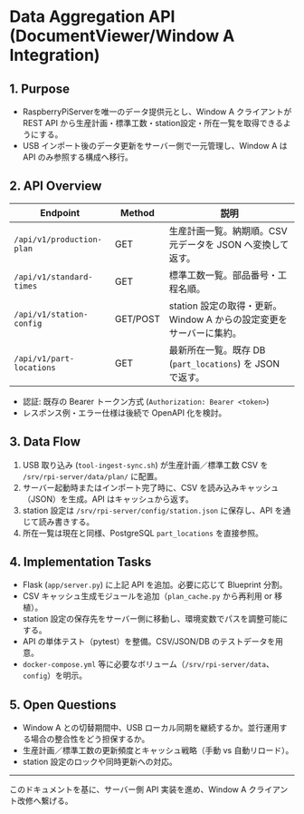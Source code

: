 # Data Aggregation API (DocumentViewer/Window A Integration)

## 1. Purpose
- RaspberryPiServerを唯一のデータ提供元とし、Window A クライアントが REST API から生産計画・標準工数・station設定・所在一覧を取得できるようにする。
- USB インポート後のデータ更新をサーバー側で一元管理し、Window A は API のみ参照する構成へ移行。

## 2. API Overview
| Endpoint | Method | 説明 |
| --- | --- | --- |
| `/api/v1/production-plan` | GET | 生産計画一覧。納期順。CSV 元データを JSON へ変換して返す。 |
| `/api/v1/standard-times` | GET | 標準工数一覧。部品番号・工程名順。 |
| `/api/v1/station-config` | GET/POST | station 設定の取得・更新。Window A からの設定変更をサーバーに集約。 |
| `/api/v1/part-locations` | GET | 最新所在一覧。既存 DB (`part_locations`) を JSON で返す。 |

- 認証: 既存の Bearer トークン方式 (`Authorization: Bearer <token>`)
- レスポンス例・エラー仕様は後続で OpenAPI 化を検討。

## 3. Data Flow
1. USB 取り込み (`tool-ingest-sync.sh`) が生産計画／標準工数 CSV を `/srv/rpi-server/data/plan/` に配置。
2. サーバー起動時またはインポート完了時に、CSV を読み込みキャッシュ（JSON）を生成。API はキャッシュから返す。
3. station 設定は `/srv/rpi-server/config/station.json` に保存し、API を通じて読み書きする。
4. 所在一覧は現在と同様、PostgreSQL `part_locations` を直接参照。

## 4. Implementation Tasks
- Flask (`app/server.py`) に上記 API を追加。必要に応じて Blueprint 分割。
- CSV キャッシュ生成モジュールを追加（`plan_cache.py` から再利用 or 移植）。
- station 設定の保存先をサーバー側に移動し、環境変数でパスを調整可能にする。
- API の単体テスト（pytest）を整備。CSV/JSON/DB のテストデータを用意。
- `docker-compose.yml` 等に必要なボリューム（`/srv/rpi-server/data`、`config`）を明示。

## 5. Open Questions
- Window A との切替期間中、USB ローカル同期を継続するか。並行運用する場合の整合性をどう担保するか。
- 生産計画／標準工数の更新頻度とキャッシュ戦略（手動 vs 自動リロード）。
- station 設定のロックや同時更新への対応。

---
このドキュメントを基に、サーバー側 API 実装を進め、Window A クライアント改修へ繋げる。
